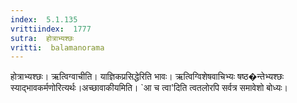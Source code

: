 ```yaml
---
index:  5.1.135
vrittiindex:  1777
sutra:  होत्राभ्यश्छः
vritti:  balamanorama 
---
```


होत्राभ्यश्छः। ऋत्विग्वाचीति। याज्ञिकप्रसिद्धेरिति भावः। ऋत्विग्विशेषवाचिभ्यः षष्ठ�न्तेभ्यश्छः स्याद्भावकर्मणोरित्यर्थः।अच्छावाकीयमिति। `आ च त्वा'दिति त्वतलोरपि सर्वत्र समावेशो बोध्यः।

